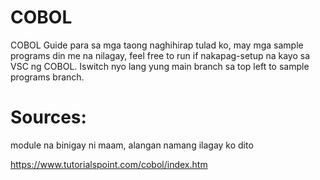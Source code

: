 # COBOL
COBOL Guide para sa mga taong naghihirap tulad ko, may mga sample programs din me na nilagay, feel free to run if nakapag-setup na kayo sa VSC ng COBOL. Iswitch nyo lang yung main branch sa top left to sample programs branch.

# Sources:


module na binigay ni maam, alangan namang ilagay ko dito

https://www.tutorialspoint.com/cobol/index.htm
